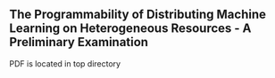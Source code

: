 ## The Programmability of Distributing Machine Learning on Heterogeneous Resources - A Preliminary Examination

PDF is located in top directory
